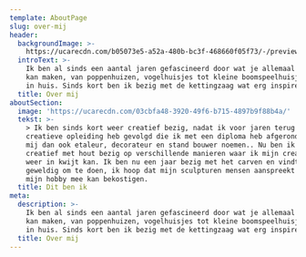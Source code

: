 ```yaml
---
template: AboutPage
slug: over-mij
header:
  backgroundImage: >-
    https://ucarecdn.com/b05073e5-a52a-480b-bc3f-468660f05f73/-/preview/-/rotate/180/
  introText: >-
    Ik ben al sinds een aantal jaren gefascineerd door wat je allemaal van hout
    kan maken, van poppenhuizen, vogelhuisjes tot kleine boomspeelhuisjes voor
    in huis. Sinds kort ben ik bezig met de kettingzaag wat erg inspirerend is.
  title: Over mij
aboutSection:
  image: 'https://ucarecdn.com/03cbfa48-3920-49f6-b715-4897b9f88b4a/'
  tekst: >-
    > Ik ben sinds kort weer creatief bezig, nadat ik voor jaren terug een
    creatieve opleiding heb gevolgd die ik met een diploma heb afgerond, en mag
    mij dan ook etaleur, decorateur en stand bouwer noemen.. Nu ben ik weer
    creatief met hout bezig op verschillende manieren waar ik mijn creativiteit
    weer in kwijt kan. Ik ben nu een jaar bezig met het carven en vindt het
    geweldig om te doen, ik hoop dat mijn sculpturen mensen aanspreekt en daar
    mijn hobby mee kan bekostigen.
  title: Dit ben ik
meta:
  description: >-
    Ik ben al sinds een aantal jaren gefascineerd door wat je allemaal van hout
    kan maken, van poppenhuizen, vogelhuisjes tot kleine boomspeelhuisjes voor
    in huis. Sinds kort ben ik bezig met de kettingzaag wat erg inspirerend is.
  title: Over mij
---
```


